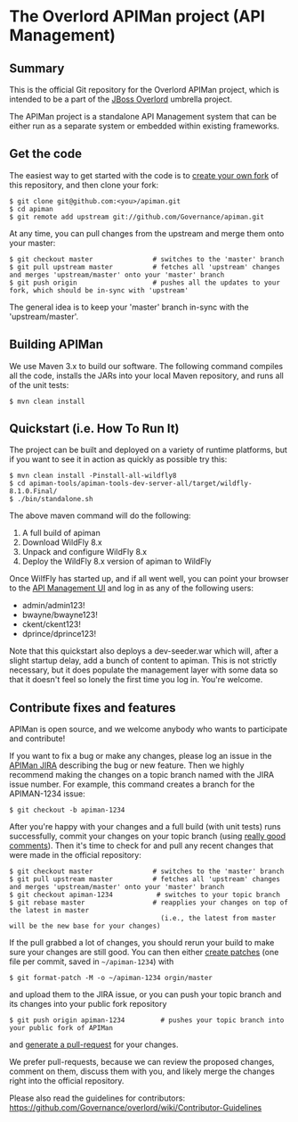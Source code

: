 # The Overlord APIMan project (API Management)

## Summary

This is the official Git repository for the Overlord APIMan project, which is intended to be a part of the [JBoss Overlord](http://www.jboss.org/overlord) umbrella project.

The APIMan project is a standalone API Management system that can be either run as a separate system or embedded within existing frameworks.

## Get the code

The easiest way to get started with the code is to [create your own fork](http://help.github.com/forking/) of this repository, and then clone your fork:

	$ git clone git@github.com:<you>/apiman.git
	$ cd apiman
	$ git remote add upstream git://github.com/Governance/apiman.git
	
At any time, you can pull changes from the upstream and merge them onto your master:

	$ git checkout master               # switches to the 'master' branch
	$ git pull upstream master          # fetches all 'upstream' changes and merges 'upstream/master' onto your 'master' branch
	$ git push origin                   # pushes all the updates to your fork, which should be in-sync with 'upstream'

The general idea is to keep your 'master' branch in-sync with the 'upstream/master'.

## Building APIMan

We use Maven 3.x to build our software. The following command compiles all the code, installs the JARs into your local Maven repository, and runs all of the unit tests:

	$ mvn clean install
	
## Quickstart (i.e. How To Run It)

The project can be built and deployed on a variety of runtime platforms, but if you want to see it in 
action as quickly as possible try this:

    $ mvn clean install -Pinstall-all-wildfly8
    $ cd apiman-tools/apiman-tools-dev-server-all/target/wildfly-8.1.0.Final/
    $ ./bin/standalone.sh

The above maven command will do the following:

1. A full build of apiman
2. Download WildFly 8.x
3. Unpack and configure WildFly 8.x
4. Deploy the WildFly 8.x version of apiman to WildFly

Once WilfFly has started up, and if all went well, you can point your browser to the 
[API Management UI](http://localhost:8080/apiman-dt-ui/) and log in as any of the following users:

* admin/admin123!
* bwayne/bwayne123!
* ckent/ckent123!
* dprince/dprince123!

Note that this quickstart also deploys a dev-seeder.war which will, after a slight startup delay,
add a bunch of content to apiman.  This is not strictly necessary, but it does populate the 
management layer with some data so that it doesn't feel so lonely the first time you log in.
You're welcome.

## Contribute fixes and features

APIMan is open source, and we welcome anybody who wants to participate and contribute!

If you want to fix a bug or make any changes, please log an issue in the [APIMan JIRA](http://issues.jboss.org/browse/APIMAN) describing the bug
or new feature. Then we highly recommend making the changes on a topic branch named with the JIRA issue number. For example, this command creates
a branch for the APIMAN-1234 issue:

	$ git checkout -b apiman-1234

After you're happy with your changes and a full build (with unit tests) runs successfully, commit your changes on your topic branch
(using [really good comments](http://community.jboss.org/wiki/OverlordDevelopmentGuidelines#Commits)). Then it's time to check for
and pull any recent changes that were made in the official repository:

	$ git checkout master               # switches to the 'master' branch
	$ git pull upstream master          # fetches all 'upstream' changes and merges 'upstream/master' onto your 'master' branch
	$ git checkout apiman-1234           # switches to your topic branch
	$ git rebase master                 # reapplies your changes on top of the latest in master
	                                      (i.e., the latest from master will be the new base for your changes)

If the pull grabbed a lot of changes, you should rerun your build to make sure your changes are still good.
You can then either [create patches](http://progit.org/book/ch5-2.html) (one file per commit, saved in `~/apiman-1234`) with 

	$ git format-patch -M -o ~/apiman-1234 orgin/master

and upload them to the JIRA issue, or you can push your topic branch and its changes into your public fork repository

	$ git push origin apiman-1234         # pushes your topic branch into your public fork of APIMan

and [generate a pull-request](http://help.github.com/pull-requests/) for your changes. 

We prefer pull-requests, because we can review the proposed changes, comment on them,
discuss them with you, and likely merge the changes right into the official repository.

Please also read the guidelines for contributors: https://github.com/Governance/overlord/wiki/Contributor-Guidelines
